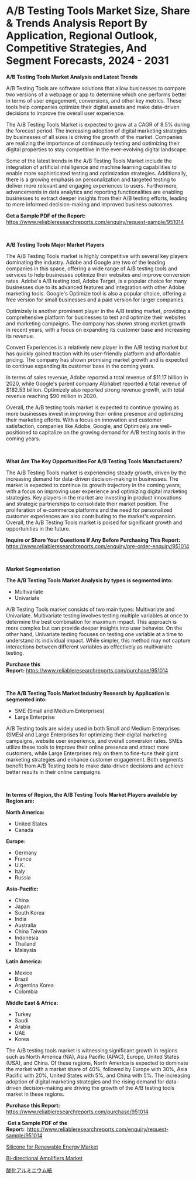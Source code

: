 <p><h1>A/B Testing Tools Market Size, Share & Trends Analysis Report By Application, Regional Outlook, Competitive Strategies, And Segment Forecasts, 2024 - 2031</h1></p><p><strong>A/B Testing Tools Market Analysis and Latest Trends</strong></p>
<p><p>A/B Testing Tools are software solutions that allow businesses to compare two versions of a webpage or app to determine which one performs better in terms of user engagement, conversions, and other key metrics. These tools help companies optimize their digital assets and make data-driven decisions to improve the overall user experience.</p><p>The A/B Testing Tools Market is expected to grow at a CAGR of 8.5% during the forecast period. The increasing adoption of digital marketing strategies by businesses of all sizes is driving the growth of the market. Companies are realizing the importance of continuously testing and optimizing their digital properties to stay competitive in the ever-evolving digital landscape.</p><p>Some of the latest trends in the A/B Testing Tools Market include the integration of artificial intelligence and machine learning capabilities to enable more sophisticated testing and optimization strategies. Additionally, there is a growing emphasis on personalization and targeted testing to deliver more relevant and engaging experiences to users. Furthermore, advancements in data analytics and reporting functionalities are enabling businesses to extract deeper insights from their A/B testing efforts, leading to more informed decision-making and improved business outcomes.</p></p>
<p><strong>Get a Sample PDF of the Report:&nbsp;</strong> <a href="https://www.reliableresearchreports.com/enquiry/request-sample/951014">https://www.reliableresearchreports.com/enquiry/request-sample/951014</a></p>
<p>&nbsp;</p>
<p><strong>A/B Testing Tools Major Market Players</strong></p>
<p><p>The A/B Testing Tools market is highly competitive with several key players dominating the industry. Adobe and Google are two of the leading companies in this space, offering a wide range of A/B testing tools and services to help businesses optimize their websites and improve conversion rates. Adobe's A/B testing tool, Adobe Target, is a popular choice for many businesses due to its advanced features and integration with other Adobe marketing tools. Google's Optimize tool is also a popular choice, offering a free version for small businesses and a paid version for larger companies.</p><p>Optimizely is another prominent player in the A/B testing market, providing a comprehensive platform for businesses to test and optimize their websites and marketing campaigns. The company has shown strong market growth in recent years, with a focus on expanding its customer base and increasing its revenue.</p><p>Convert Experiences is a relatively new player in the A/B testing market but has quickly gained traction with its user-friendly platform and affordable pricing. The company has shown promising market growth and is expected to continue expanding its customer base in the coming years.</p><p>In terms of sales revenue, Adobe reported a total revenue of $11.17 billion in 2020, while Google's parent company Alphabet reported a total revenue of $182.53 billion. Optimizely also reported strong revenue growth, with total revenue reaching $90 million in 2020.</p><p>Overall, the A/B testing tools market is expected to continue growing as more businesses invest in improving their online presence and optimizing their marketing efforts. With a focus on innovation and customer satisfaction, companies like Adobe, Google, and Optimizely are well-positioned to capitalize on the growing demand for A/B testing tools in the coming years.</p></p>
<p>&nbsp;</p>
<p><strong>What Are The Key Opportunities For A/B Testing Tools Manufacturers?</strong></p>
<p><p>The A/B Testing Tools market is experiencing steady growth, driven by the increasing demand for data-driven decision-making in businesses. The market is expected to continue its growth trajectory in the coming years, with a focus on improving user experience and optimizing digital marketing strategies. Key players in the market are investing in product innovations and strategic partnerships to consolidate their market position. The proliferation of e-commerce platforms and the need for personalized customer experiences are also contributing to the market's expansion. Overall, the A/B Testing Tools market is poised for significant growth and opportunities in the future.</p></p>
<p><strong>Inquire or Share Your Questions If Any Before Purchasing This Report:</strong> <a href="https://www.reliableresearchreports.com/enquiry/pre-order-enquiry/951014">https://www.reliableresearchreports.com/enquiry/pre-order-enquiry/951014</a></p>
<p>&nbsp;</p>
<p><strong>Market Segmentation</strong></p>
<p><strong>The A/B Testing Tools Market Analysis by types is segmented into:</strong></p>
<p><ul><li>Multivariate</li><li>Univariate</li></ul></p>
<p><p>A/B Testing Tools market consists of two main types: Multivariate and Univariate. Multivariate testing involves testing multiple variables at once to determine the best combination for maximum impact. This approach is more complex but can provide deeper insights into user behavior. On the other hand, Univariate testing focuses on testing one variable at a time to understand its individual impact. While simpler, this method may not capture interactions between different variables as effectively as multivariate testing.</p></p>
<p><strong>Purchase this Report:&nbsp;</strong><a href="https://www.reliableresearchreports.com/purchase/951014">https://www.reliableresearchreports.com/purchase/951014</a></p>
<p>&nbsp;</p>
<p><strong>The A/B Testing Tools Market Industry Research by Application is segmented into:</strong></p>
<p><ul><li>SME (Small and Medium Enterprises)</li><li>Large Enterprise</li></ul></p>
<p><p>A/B Testing tools are widely used in both Small and Medium Enterprises (SMEs) and Large Enterprises for optimizing their digital marketing campaigns, website user experience, and overall conversion rates. SMEs utilize these tools to improve their online presence and attract more customers, while Large Enterprises rely on them to fine-tune their giant marketing strategies and enhance customer engagement. Both segments benefit from A/B Testing tools to make data-driven decisions and achieve better results in their online campaigns.</p></p>
<p>&nbsp;</p>
<p><strong>In terms of Region, the A/B Testing Tools Market Players available by Region are:</strong></p>
<p>
    <p> <strong> North America: </strong>
        <ul>
            <li>United States</li>
            <li>Canada</li>
        </ul>
        </p> 
    <p> <strong> Europe: </strong>
        <ul>
            <li>Germany</li>
            <li>France</li>
            <li>U.K.</li>
            <li>Italy</li>
            <li>Russia</li>
        </ul>
        </p> 
    <p> <strong> Asia-Pacific: </strong>
        <ul>
            <li>China</li>
            <li>Japan</li>
            <li>South Korea</li>
            <li>India</li>
            <li>Australia</li>
            <li>China Taiwan</li>
            <li>Indonesia</li>
            <li>Thailand</li>
            <li>Malaysia</li>
        </ul>
        </p> 
    <p> <strong> Latin America: </strong>
        <ul>
            <li>Mexico</li>
            <li>Brazil</li>
            <li>Argentina Korea</li>
            <li>Colombia</li>
        </ul>
        </p> 
    <p> <strong> Middle East & Africa: </strong>
        <ul>
            <li>Turkey</li>
            <li>Saudi</li>
            <li>Arabia</li>
            <li>UAE</li>
            <li>Korea</li>
        </ul>
    </p>
    </p>
<p><p>The A/B testing tools market is witnessing significant growth in regions such as North America (NA), Asia Pacific (APAC), Europe, United States (USA), and China. Of these regions, North America is expected to dominate the market with a market share of 40%, followed by Europe with 30%, Asia Pacific with 20%, United States with 5%, and China with 5%. The increasing adoption of digital marketing strategies and the rising demand for data-driven decision-making are driving the growth of the A/B testing tools market in these regions.</p></p>
<p><strong>Purchase this Report: </strong><a href="https://www.reliableresearchreports.com/purchase/951014">https://www.reliableresearchreports.com/purchase/951014</a></p>
<p>&nbsp;<strong>Get a Sample PDF of the Report:&nbsp;&nbsp;</strong><a href="https://www.reliableresearchreports.com/enquiry/request-sample/951014">https://www.reliableresearchreports.com/enquiry/request-sample/951014</a></p>
<p><strong></strong></p>
<p><p><a href="https://view.publitas.com/reportprime-1/silicone-for-renewable-energy-market-analysis-examines-its-scope-on-growth-opportunities-and-forecasted-trends-spanning-from-2024-to-2031/">Silicone for Renewable Energy Market</a></p><p><a href="https://view.publitas.com/reportprime-1/bi-directional-amplifiers-market-centers-on-aspects-such-as-market-growth-market-share-market-opportunity-and-projected-forecasts-spanning-from-2024-to-2031/">Bi-directional Amplifiers Market</a></p><p><a href="https://medium.com/@ufukkocak157/%E3%82%A2%E3%83%AB%E3%83%9F%E3%83%8B%E3%82%A6%E3%83%A0%E9%85%B8%E5%8C%96%E7%89%A9%E3%83%9A%E3%83%BC%E3%83%91%E3%83%BC%E5%B8%82%E5%A0%B4%E3%81%AE%E8%A6%8F%E6%A8%A1%E3%81%AF-%E3%82%B0%E3%83%AD%E3%83%BC%E3%83%90%E3%83%AB%E7%94%A3%E6%A5%AD%E3%81%AB%E3%81%8A%E3%81%91%E3%82%8B%E6%9C%80%E9%81%A9%E3%81%AA%E3%83%9E%E3%83%BC%E3%82%B1%E3%83%86%E3%82%A3%E3%83%B3%E3%82%B0%E3%83%81%E3%83%A3%E3%83%B3%E3%83%8D%E3%83%AB%E3%82%92%E6%98%8E%E3%82%89%E3%81%8B%E3%81%AB%E3%81%99%E3%82%8B-504388c08706">酸化アルミニウム紙</a></p></p>